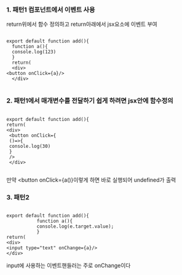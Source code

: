 ### 1. 패턴1 컴포넌트에서 이벤트 사용
return위에서 함수 정의하고 return아래에서 jsx요소에 이벤트 부여

```

export default function add(){
  function a(){
  console.log(123)
  }
  return(
  <div>
<button onClick={a}/>
  </div>
  
  ```
  ### 2. 패턴1에서 매개변수를 전달하기 쉽게 하려면 jsx안에 함수정의
  
 ```
 
 export default function add(){
 return(
 <div>
  <button onClick={
  ()=>{
  console.log(30)
  }
  />
  </div>
  
  ```
  
  만약 <button onClick={a()}이렇게 하면 바로 실행되어 undefined가 출력
             
  ### 3. 패턴2
             
  ```
             
  export default function add(){
             function a(){
             console.log(e.target.value);
             }
  return(
  <div>
  <input type="text" onChange={a}/>
  </div>
  
  ```
  
  input에 사용하는 이벤트핸들러는 주로 onChange이다
